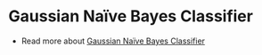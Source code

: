 #  Gaussian Naïve Bayes Classifier
- Read more about [ Gaussian Naïve Bayes Classifier](https://en.wikipedia.org/wiki/Naive_Bayes_classifier)
